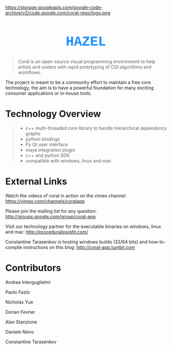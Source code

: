 https://storage.googleapis.com/google-code-archive/v2/code.google.com/coral-repo/logo.png
<h1 align="center"style="font-weight:bold; font-size:300%; font-family:courier;color:DodgerBlue ;">&nbsp;HAZEL&nbsp;</h1>

>Coral is an open-source visual programming environment
to help artists and coders with rapid prototyping of CGI algorithms and workflows.

The project is meant to be a community effort to maintain a free core technology, 
the aim is to have a powerful foundation for many exciting consumer applications or in-house tools.

# Technology Overview

>- c++ multi-threaded core library to handle hierarchical dependency graphs
>- python bindings
>- Py Qt user interface
>- maya integration plugin
>- c++ and python SDK
>- compatible with windows, linux and mac

# External Links

Watch the videos of coral in action on the vimeo channel:
https://vimeo.com/channels/coralapp

Please join the mailing list for any question: 
http://groups.google.com/group/coral-app

Visit our technology partner for the executable binaries on windows, linux and mac:
http://proceduralinsight.com/

Constantine Tarasenkov is hosting windows builds (32/64 bits) and how-to-compile instructions on this blog: 
http://coral-app.tumblr.com

# Contributors

Andrea Interguglielmi

Paolo Fazio

Nicholas Yue

Dorian Fevrier

Alan Stanzione

Daniele Niero

Constantine Tarasenkov
